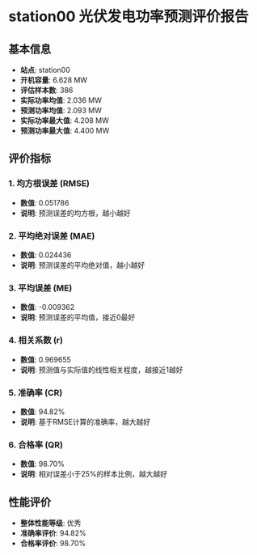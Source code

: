 
# station00 光伏发电功率预测评价报告

## 基本信息
- **站点**: station00
- **开机容量**: 6.628 MW
- **评估样本数**: 386
- **实际功率均值**: 2.036 MW
- **预测功率均值**: 2.093 MW
- **实际功率最大值**: 4.208 MW
- **预测功率最大值**: 4.400 MW

## 评价指标

### 1. 均方根误差 (RMSE)
- **数值**: 0.051786
- **说明**: 预测误差的均方根，越小越好

### 2. 平均绝对误差 (MAE)
- **数值**: 0.024436
- **说明**: 预测误差的平均绝对值，越小越好

### 3. 平均误差 (ME)
- **数值**: -0.009362
- **说明**: 预测误差的平均值，接近0最好

### 4. 相关系数 (r)
- **数值**: 0.969655
- **说明**: 预测值与实际值的线性相关程度，越接近1越好

### 5. 准确率 (CR)
- **数值**: 94.82%
- **说明**: 基于RMSE计算的准确率，越大越好

### 6. 合格率 (QR)
- **数值**: 98.70%
- **说明**: 相对误差小于25%的样本比例，越大越好

## 性能评价

- **整体性能等级**: 优秀
- **准确率评价**: 94.82%
- **合格率评价**: 98.70%
